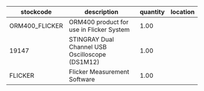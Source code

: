 |stockcode|description|quantity|location|
|---------|-----------|--------|--------|
|ORM400_FLICKER|ORM400 product for use in Flicker System|1.00||
|19147|STINGRAY Dual Channel USB Oscilloscope (DS1M12)|1.00||
|FLICKER|Flicker Measurement Software|1.00||
